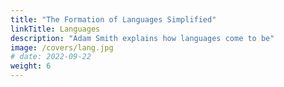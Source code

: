 ```yaml
---
title: "The Formation of Languages Simplified"
linkTitle: Languages
description: "Adam Smith explains how languages come to be"
image: /covers/lang.jpg
# date: 2022-09-22
weight: 6
---
```

